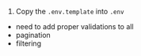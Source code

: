 1. Copy the `.env.template` into `.env`

- need to add proper validations to all
- pagination 
- filtering
